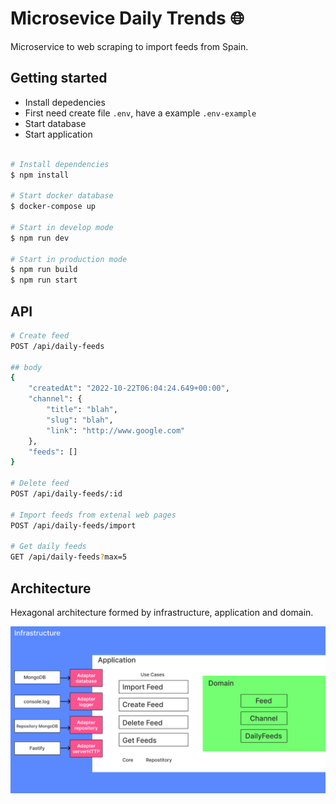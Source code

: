 # Microsevice Daily Trends 🌐

Microservice to web scraping to import feeds from Spain.

## Getting started

* Install depedencies
* First need create file `.env`, have a example `.env-example`
* Start database
* Start application

```bash

# Install dependencies
$ npm install

# Start docker database
$ docker-compose up

# Start in develop mode
$ npm run dev

# Start in production mode
$ npm run build
$ npm run start

```
## API

```bash
# Create feed
POST /api/daily-feeds

## body
{
    "createdAt": "2022-10-22T06:04:24.649+00:00",
    "channel": {
        "title": "blah",
        "slug": "blah",
        "link": "http://www.google.com"
    },
    "feeds": []
}

# Delete feed
POST /api/daily-feeds/:id

# Import feeds from extenal web pages
POST /api/daily-feeds/import

# Get daily feeds
GET /api/daily-feeds?max=5
```

## Architecture

Hexagonal architecture formed by infrastructure, application and domain.

![Architecture](/docs/architecture.png)
